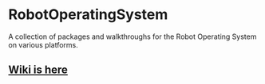 # RobotOperatingSystem
A collection of packages and walkthroughs for the Robot Operating System on various platforms.

## [Wiki is here](https://github.com/brennanyama/RobotOperatingSystem/wiki)
